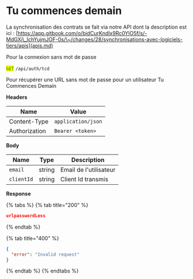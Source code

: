 # Tu commences demain

La synchronisation des contrats se fait via notre API dont la description est ici : [https://app.gitbook.com/o/bidCurKndlx9Rc0YlO5f/s/-MdGXj\_IchYujmJOF-0s/\~/changes/28/synchronisations-avec-logiciels-tiers/apis](apis.md)



Pour la connexion sans mot de passe



<mark style="color:green;">`GET`</mark> `/api/auth/tcd`

Pour récupérer une URL sans mot de passe pour un utilisateur Tu Commences Demain

**Headers**

| Name          | Value              |
| ------------- | ------------------ |
| Content-Type  | `application/json` |
| Authorization | `Bearer <token>`   |

**Body**

| Name       | Type   | Description            |
| ---------- | ------ | ---------------------- |
| `email`    | string | Email de l'utilisateur |
| `clientId` | string | Client Id transmis     |

**Response**

{% tabs %}
{% tab title="200" %}
```json
urlpasswordLess
```
{% endtab %}

{% tab title="400" %}
```json
{
  "error": "Invalid request"
}
```
{% endtab %}
{% endtabs %}
